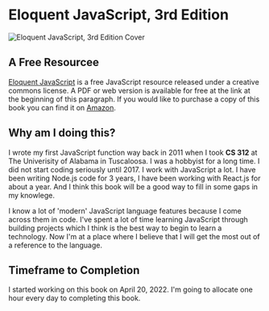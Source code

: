 # Eloquent JavaScript, 3rd Edition
![Eloquent JavaScript, 3rd Edition Cover](https://img.thriftbooks.com/api/images/i/m/42764526778A774ED86D6BBCD3B90ABA2DD98032.jpg)

## A Free Resourcee 
[Eloquent JavaScript](https://eloquentjavascript.net/) is a free JavaScript resource released under a creative commons license. A PDF or web version is available for free at the link at the beginning of this paragraph. If you would like to purchase a copy of this book you can find it on [Amazon](https://www.amazon.com/Eloquent-JavaScript-3rd-Introduction-Programming/dp/1593279507/ref=sr_1_1?crid=3U904BZMAVJ22&keywords=eloquent+javascript&qid=1650466682&sprefix=eloquent+javascript%2Caps%2C87&sr=8-1).

## Why am I doing this?
I wrote my first JavaScript function way back in 2011 when I took **CS 312** at The Univerisity of Alabama in Tuscaloosa. I was a hobbyist for a long time. I did not start coding seriously until 2017. I work with JavaScript a lot. I have been writing Node.js code for 3 years, I have been working with React.js for about a year. And I think this book will be a good way to fill in some gaps in my knowlege. 

I know a lot of 'modern' JavaScript language features because I come across them in code. I've spent a lot of time learning JavaScript through building projects which I think is the best way to begin to learn a technology. Now I'm at a place where I believe that I will get the most out of a reference to the language.

## Timeframe to Completion
I started working on this book on April 20, 2022. I'm going to allocate one hour every day to completing this book. 
